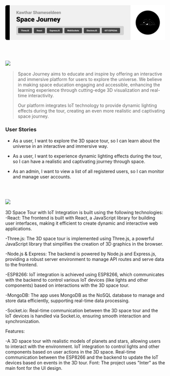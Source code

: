 <img src="./readme/title1.svg"/>

<br><br>

<!-- project philosophy -->
<img src="./readme/title2.svg"/>

> Space Journey aims to educate and inspire by offering an interactive and immersive platform for users to explore the universe. We believe in making space education engaging and accessible, enhancing the learning experience through cutting-edge 3D visualization and real-time interactivity.
>
> Our platform integrates IoT technology to provide dynamic lighting effects during the tour, creating an even more realistic and captivating space journey.

### User Stories

- As a user, I want to explore the 3D space tour, so I can learn about the universe in an interactive and immersive way.
- As a user, I want to experience dynamic lighting effects during the tour, so I can have a realistic and captivating journey through space.

- As an admin, I want to view a list of all registered users, so I can monitor and manage user accounts.

<br><br>

<!-- Tech stack -->
<img src="./readme/title3.svg"/>


3D Space Tour with IoT Integration is built using the following technologies:
-React: The frontend is built with React, a JavaScript library for building user interfaces, making it efficient to create dynamic and interactive web applications.

-Three.js: The 3D space tour is implemented using Three.js, a powerful JavaScript library that simplifies the creation of 3D graphics in the browser.

-Node.js & Express: The backend is powered by Node.js and Express.js, providing a robust server environment to manage API routes and serve data to the frontend.

-ESP8266: IoT integration is achieved using ESP8266, which communicates with the backend to control various IoT devices (like lights and other components) based on interactions with the 3D space tour.

-MongoDB: The app uses MongoDB as the NoSQL database to manage and store data efficiently, supporting real-time data processing.

-Socket.io: Real-time communication between the 3D space tour and the IoT devices is handled via Socket.io, ensuring smooth interaction and synchronization.

Features:

-A 3D space tour with realistic models of planets and stars, allowing users to interact with the environment.
IoT integration to control lights and other components based on user actions in the 3D space.
Real-time communication between the ESP8266 and the backend to update the IoT devices based on events in the 3D tour.
Font: The project uses "Inter" as the main font for the UI design.

<br><br>